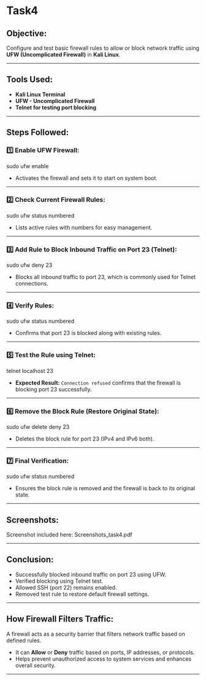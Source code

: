# Task4

## Objective:

Configure and test basic firewall rules to allow or block network traffic using **UFW (Uncomplicated Firewall)** in **Kali Linux**.

---

## Tools Used:

* **Kali Linux Terminal**
* **UFW - Uncomplicated Firewall**
* **Telnet for testing port blocking**

---

## Steps Followed:

### 1️⃣ Enable UFW Firewall:

sudo ufw enable

* Activates the firewall and sets it to start on system boot.

---

### 2️⃣ Check Current Firewall Rules:

sudo ufw status numbered

* Lists active rules with numbers for easy management.

---

### 3️⃣ Add Rule to Block Inbound Traffic on Port 23 (Telnet):

sudo ufw deny 23

* Blocks all inbound traffic to port 23, which is commonly used for Telnet connections.

---

### 4️⃣ Verify Rules:

sudo ufw status numbered

* Confirms that port 23 is blocked along with existing rules.

---

### 5️⃣ Test the Rule using Telnet:

telnet localhost 23

* **Expected Result:**
  `Connection refused` confirms that the firewall is blocking port 23 successfully.

---

### 6️⃣ Remove the Block Rule (Restore Original State):

sudo ufw delete deny 23

* Deletes the block rule for port 23 (IPv4 and IPv6 both).

---

### 7️⃣ Final Verification:

sudo ufw status numbered

* Ensures the block rule is removed and the firewall is back to its original state.

---

## Screenshots:
 Screenshot included here: Screenshots_task4.pdf

---

## Conclusion:

* Successfully blocked inbound traffic on port 23 using UFW.
* Verified blocking using Telnet test.
* Allowed SSH (port 22) remains enabled.
* Removed test rule to restore default firewall settings.

---

## How Firewall Filters Traffic:

A firewall acts as a security barrier that filters network traffic based on defined rules.

* It can **Allow** or **Deny** traffic based on ports, IP addresses, or protocols.
* Helps prevent unauthorized access to system services and enhances overall security.

---

